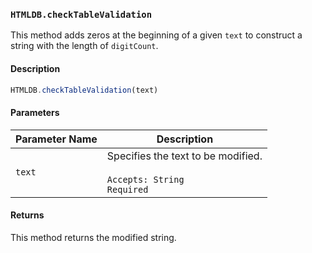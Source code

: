 ### `HTMLDB.checkTableValidation`

This method adds zeros at the beginning of a given `text` to construct a string with the length of `digitCount`.

#### Description

```javascript
HTMLDB.checkTableValidation(text)
```

#### Parameters

| Parameter Name             | Description                               |
| -------------------------- | ----------------------------------------- |
| `text` | Specifies the text to be modified.<br><br>`Accepts: String`<br>`Required` |

#### Returns

This method returns the modified string.